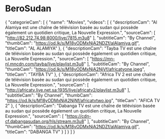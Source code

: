 # BeroSudan
{
"categorieCam": [
{
"name": "Movies",
"videos": [
{
"descriptionCam": "Al Alamiya est une chaîne de télévision basée au sudan qui possède également un quotidien critique, La Nouvelle Expression.",
"sourceCam": [
"http://82.212.74.98:8000/live/7815.m3u8"
],
"subtitleCam": "By Channel",
"thumbCam": "https://od.lk/s/M18yODMxNjA2NDZf/alAlamiya.gif",
"titleCam": "AL ALAMIYA"
},
{
"descriptionCam": "Tayba TV est une chaîne de télévision basée au sudan qui possède également un quotidien critique, La Nouvelle Expression.",
"sourceCam": [
"https://mn-nl.mncdn.com/tayba/live/playlist.m3u8"
],
"subtitleCam": "By Channel",
"thumbCam": "https://od.lk/s/M18yODMxNjA2NjVf/africatvone.jpeg",
"titleCam": "TAYBA TV"
},
{
"descriptionCam": "Africa TV 2 est une chaîne de télévision basée au sudan qui possède également un quotidien critique, La Nouvelle Expression.",
"sourceCam": [
"http://africatv.live.net.sa:1935/live/africatv2/playlist.m3u8"
],
"subtitleCam": "By Channel",
"thumbCam": "https://od.lk/s/M18yODMxNjA2NjNf/africatvtwo.jpg",
"titleCam": "AFICA TV 2"
},
{
"descriptionCam": "Dabanga TV est une chaîne de télévision basée au sudan qui possède également un quotidien critique, La Nouvelle Expression.",
"sourceCam": [
"https://cdn-cf.dabangasudan.org/hls/stream.m3u8"
],
"subtitleCam": "By Channel",
"thumbCam": "https://od.lk/s/M18yODMxNjA2NDZf/alAlamiya.gif",
"titleCam": "DABANGA TV"
}
]
}
]
}
